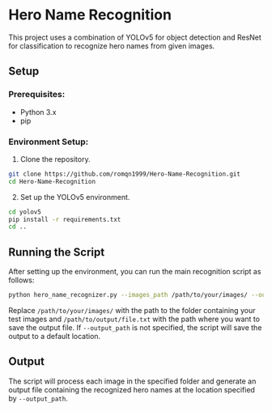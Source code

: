 # Hero Name Recognition

This project uses a combination of YOLOv5 for object detection and ResNet for classification to recognize hero names from given images.

## Setup

### Prerequisites:
- Python 3.x
- pip

### Environment Setup:
1. Clone the repository.
```bash
git clone https://github.com/romqn1999/Hero-Name-Recognition.git
cd Hero-Name-Recognition
```

2. Set up the YOLOv5 environment.
```bash
cd yolov5
pip install -r requirements.txt
cd ..
```

## Running the Script

After setting up the environment, you can run the main recognition script as follows:

```bash
python hero_name_recognizer.py --images_path /path/to/your/images/ --output_path /path/to/output/file.txt
```

Replace `/path/to/your/images/` with the path to the folder containing your test images and `/path/to/output/file.txt` with the path where you want to save the output file. If `--output_path` is not specified, the script will save the output to a default location.

## Output

The script will process each image in the specified folder and generate an output file containing the recognized hero names at the location specified by `--output_path`.
